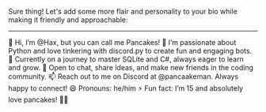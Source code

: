 Sure thing! Let's add some more flair and personality to your bio while making it friendly and approachable:

---

👋 Hi, I’m @Hax, but you can call me Pancakes!
👀 I’m passionate about Python and love tinkering with discord.py to create fun and engaging bots.
🌱 Currently on a journey to master SQLite and C#, always eager to learn and grow.
💬 Open to chat, share ideas, and make new friends in the coding community.
📫 Reach out to me on Discord at @pancaakeman. Always happy to connect!
😄 Pronouns: he/him
⚡ Fun fact: I’m 15 and absolutely love pancakes! 🥞🔥
